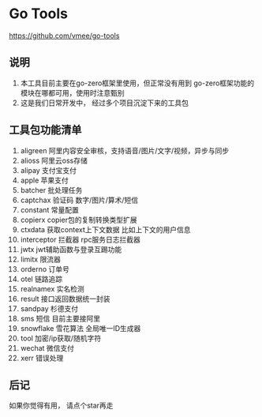 # Go Tools

https://github.com/vmee/go-tools

## 说明

1. 本工具目前主要在go-zero框架里使用，但正常没有用到 go-zero框架功能的模块在哪都可用，使用时注意甄别
2. 这是我们日常开发中， 经过多个项目沉淀下来的工具包

## 工具包功能清单
1. aligreen 阿里内容安全审核，支持语音/图片/文字/视频，异步与同步
2. alioss 阿里云oss存储
3. alipay 支付宝支付
4. apple 苹果支付
5. batcher 批处理任务
6. captchax 验证码 数字/图片/算术/短信
7. constant 常量配置
8. copierx copier包的复制转换类型扩展
9. ctxdata 获取context上下文数据 比如上下文的用户信息
10. interceptor 拦截器 rpc服务日志拦截器
11. jwtx jwt辅助函数与登录互踢功能
12. limitx 限流器
13. orderno 订单号
14. otel 链路追踪
15. realnamex 实名检测
16. result 接口返回数据统一封装
17. sandpay 杉德支付
18. sms 短信 目前主要接阿里
19. snowflake 雪花算法 全局唯一ID生成器
20. tool 加密/ip获取/随机字符
21. wechat 微信支付
22. xerr 错误处理

## 后记
如果你觉得有用， 请点个star再走